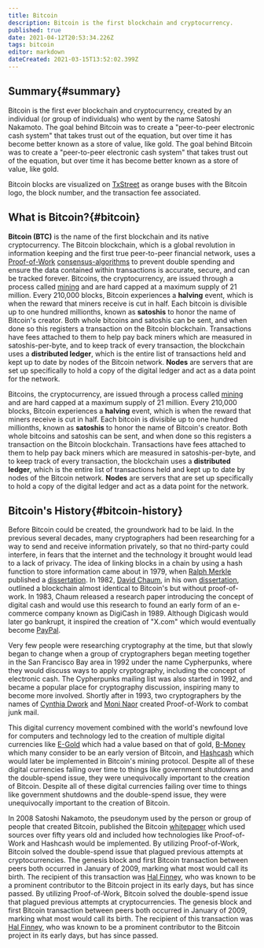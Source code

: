 ```yaml
---
title: Bitcoin
description: Bitcoin is the first blockchain and cryptocurrency.
published: true
date: 2021-04-12T20:53:34.226Z
tags: bitcoin
editor: markdown
dateCreated: 2021-03-15T13:52:02.399Z
---
```


## Summary{#summary}

Bitcoin is the first ever blockchain and cryptocurrency, created by an individual (or group of individuals) who went by the name Satoshi Nakamoto. The goal behind Bitcoin was to create a "peer-to-peer electronic cash system" that takes trust out of the equation, but over time it has become better known as a store of value, like gold. The goal behind Bitcoin was to create a "peer-to-peer electronic cash system" that takes trust out of the equation, but over time it has become better known as a store of value, like gold.

Bitcoin blocks are visualized on [TxStreet](https://www.txstreet.com) as orange buses with the Bitcoin logo, the block number, and the transaction fee associated.

## What is Bitcoin?{#bitcoin}

**Bitcoin (BTC)** is the name of the first blockchain and its native cryptocurrency. The Bitcoin blockchain, which is a global revolution in information keeping and the first true peer-to-peer financial network, uses a [Proof-of-Work](/en/blockchain/consensus-algorithms) [consensus-algorithms](/en/blockchain/consensus-algorithms) to prevent double spending and ensure the data contained within transactions is accurate, secure, and can be tracked forever. Bitcoins, the cryptocurrency, are issued through a process called [mining](/en/blockchain/mining) and are hard capped at a maximum supply of 21 million. Every 210,000 blocks, Bitcoin experiences a **halving** event, which is when the reward that miners receive is cut in half. Each bitcoin is divisible up to one hundred millionths, known as **satoshis** to honor the name of Bitcoin's creator. Both whole bitcoins and satoshis can be sent, and when done so this registers a transaction on the Bitcoin blockchain. Transactions have fees attached to them to help pay back miners which are measured in satoshis-per-byte, and to keep track of every transaction, the blockchain uses a **distributed ledger**, which is the entire list of transactions held and kept up to date by nodes of the Bitcoin network. **Nodes** are servers that are set up specifically to hold a copy of the digital ledger and act as a data point for the network.

Bitcoins, the cryptocurrency, are issued through a process called [mining](/en/blockchain/mining) and are hard capped at a maximum supply of 21 million. Every 210,000 blocks, Bitcoin experiences a **halving** event, which is when the reward that miners receive is cut in half. Each bitcoin is divisible up to one hundred millionths, known as **satoshis** to honor the name of Bitcoin's creator. Both whole bitcoins and satoshis can be sent, and when done so this registers a transaction on the Bitcoin blockchain. Transactions have fees attached to them to help pay back miners which are measured in satoshis-per-byte, and to keep track of every transaction, the blockchain uses a **distributed ledger**, which is the entire list of transactions held and kept up to date by nodes of the Bitcoin network. **Nodes** are servers that are set up specifically to hold a copy of the digital ledger and act as a data point for the network.

## Bitcoin's History{#bitcoin-history}

Before Bitcoin could be created, the groundwork had to be laid. In the previous several decades, many cryptographers had been researching for a way to send and receive information privately, so that no third-party could interfere, in fears that the internet and the technology it brought would lead to a lack of privacy. The idea of linking blocks in a chain by using a hash function to store information came about in 1979, when [Ralph Merkle](https://en.wikipedia.org/wiki/Ralph_Merkle) published a [dissertation](https://nakamotoinstitute.org/static/docs/secrecy-authentication-and-public-key-systems.pdf). In 1982, [David Chaum](https://en.wikipedia.org/wiki/David_Chaum), in his own [dissertation](https://nakamotoinstitute.org/static/docs/computer-systems-by-mutually-suspicious-groups.pdf), outlined a blockchain almost identical to Bitcoin's but without proof-of-work. In 1983, Chaum released a research paper introducing the concept of digital cash and would use this research to found an early form of an e-commerce company known as DigiCash in 1989. Although Digicash would later go bankrupt, it inspired the creation of "X.com" which would eventually become [PayPal](https://www.paypal.com/us/webapps/mpp/crypto).

Very few people were researching cryptography at the time, but that slowly began to change when a group of cryptographers began meeting together in the San Francisco Bay area in 1992 under the name Cypherpunks, where they would discuss ways to apply cryptography, including the concept of electronic cash. The Cypherpunks mailing list was also started in 1992, and became a popular place for cryptography discussion, inspiring many to become more involved. Shortly after in 1993, two cryptographers by the names of [Cynthia Dwork](https://en.wikipedia.org/wiki/Cynthia_Dwork) and [Moni Naor](https://en.wikipedia.org/wiki/Moni_Naor) created Proof-of-Work to combat junk mail.

This digital currency movement combined with the world's newfound love for computers and technology led to the creation of multiple digital currencies like [E-Gold](https://en.wikipedia.org/wiki/E-gold) which had a value based on that of gold, [B-Money](http://www.weidai.com/bmoney.txt) which many consider to be an early version of Bitcoin, and [Hashcash](http://www.hashcash.org/) which would later be implemented in Bitcoin's mining protocol. Despite all of these digital currencies failing over time to things like government shutdowns and the double-spend issue, they were unequivocally important to the creation of Bitcoin. Despite all of these digital currencies failing over time to things like government shutdowns and the double-spend issue, they were unequivocally important to the creation of Bitcoin.

In 2008 Satoshi Nakamoto, the pseudonym used by the person or group of people that created Bitcoin, published the Bitcoin [whitepaper](#white-papers) which used sources over fifty years old and included how technologies like Proof-of-Work and Hashcash would be implemented. By utilizing Proof-of-Work, Bitcoin solved the double-spend issue that plagued previous attempts at cryptocurrencies. The genesis block and first Bitcoin transaction between peers both occurred in January of 2009, marking what most would call its birth. The recipient of this transaction was [Hal Finney](https://en.wikipedia.org/wiki/Hal_Finney_(computer_scientist)), who was known to be a prominent contributor to the Bitcoin project in its early days, but has since passed. By utilizing Proof-of-Work, Bitcoin solved the double-spend issue that plagued previous attempts at cryptocurrencies. The genesis block and first Bitcoin transaction between peers both occurred in January of 2009, marking what most would call its birth. The recipient of this transaction was [Hal Finney](https://en.wikipedia.org/wiki/Hal_Finney_(computer_scientist)), who was known to be a prominent contributor to the Bitcoin project in its early days, but has since passed.
